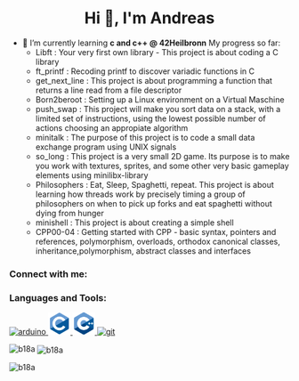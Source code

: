 <h1 align="center">Hi 👋, I'm Andreas</h1>

- 🌱 I’m currently learning **c and c++ @ 42Heilbronn**
	My progress so far:
	-	Libft			: Your very first own library - This project is about coding a C library
	-	ft_printf		: Recoding printf to discover variadic functions in C
	-	get_next_line	: This project is about programming a function that returns a line read from a file descriptor
	-	Born2beroot		: Setting up a Linux environment on a Virtual Maschine
	-	push_swap		: This project will make you sort data on a stack, with a limited set of instructions, using the lowest possible number of actions choosing an appropiate algorithm
	-	minitalk		: The purpose of this project is to code a small data exchange program using UNIX signals
	-	so_long			: This project is a very small 2D game. Its purpose is to make you work with textures, sprites, and some other very basic gameplay elements using minilibx-library
	-	Philosophers	: Eat, Sleep, Spaghetti, repeat. This project is about learning how threads work by precisely timing a group of philosophers on when to pick up forks and eat spaghetti without dying from hunger
	-	minishell		: This project is about creating a simple shell
	-	CPP00-04		: Getting started with CPP - basic syntax, pointers and references, polymorphism, overloads, orthodox canonical classes, inheritance,polymorphism, abstract classes and interfaces

<h3 align="left">Connect with me:</h3>
<p align="left">
</p>

<h3 align="left">Languages and Tools:</h3>
<p align="left"> <a href="https://www.arduino.cc/" target="_blank" rel="noreferrer"> <img src="https://cdn.worldvectorlogo.com/logos/arduino-1.svg" alt="arduino" width="40" height="40"/> </a> <a href="https://www.cprogramming.com/" target="_blank" rel="noreferrer"> <img src="https://raw.githubusercontent.com/devicons/devicon/master/icons/c/c-original.svg" alt="c" width="40" height="40"/> </a> <a href="https://www.w3schools.com/cpp/" target="_blank" rel="noreferrer"> <img src="https://raw.githubusercontent.com/devicons/devicon/master/icons/cplusplus/cplusplus-original.svg" alt="cplusplus" width="40" height="40"/> </a> <a href="https://git-scm.com/" target="_blank" rel="noreferrer"> <img src="https://www.vectorlogo.zone/logos/git-scm/git-scm-icon.svg" alt="git" width="40" height="40"/> </a> </p>

<p><img align="left" src="https://github-readme-stats.vercel.app/api/top-langs?username=b18a&show_icons=true&locale=en&layout=compact&theme=dark&hide" alt="b18a" /></p>

<p>&nbsp;<img align="center" src="https://github-readme-stats.vercel.app/api?username=b18a&show_icons=true&locale=en&theme=dark&hide" alt="b18a" /></p>

<p align="left"> <img src="https://komarev.com/ghpvc/?username=b18a&label=Profile%20views&color=0e75b6&style=flat" alt="b18a" /> </p>

